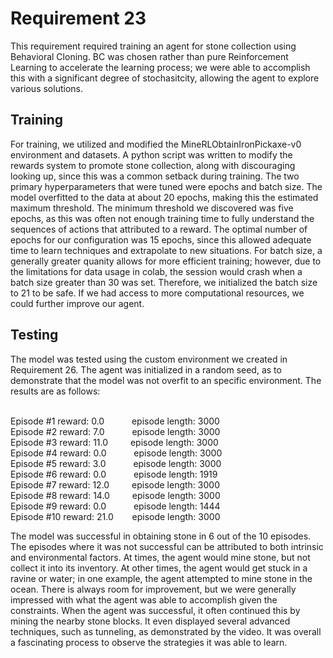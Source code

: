 <h1>Requirement 23</h1>
This requirement required training an agent for stone collection using Behavioral Cloning. BC was chosen rather than pure Reinforcement Learning to accelerate the learning process;
we were able to accomplish this with a significant degree of stochasitcity, allowing the agent to explore various solutions.

<h2>Training</h2>
For training, we utilized and modified the MineRLObtainIronPickaxe-v0 environment and datasets. A python script was written to modify the rewards system to promote stone collection,
along with discouraging looking up, since this was a common setback during training. The two primary hyperparameters that were tuned were epochs and batch size. The model
overfitted to the data at about 20 epochs, making this the estimated maximum threshold. The minimum threshold we discovered was five epochs, as this was often not enough training time
to fully understand the sequences of actions that attributed to a reward. The optimal number of epochs for our configuration was 15 epochs, since this allowed adequate
time to learn techniques and extrapolate to new situations. For batch size, a generally greater quanity allows for more efficient training; however, due to the limitations
for data usage in colab, the session would crash when a batch size greater than 30 was set. Therefore, we initialized the batch size to 21 to be safe. If we had access to
more computational resources, we could further improve our agent.
<h2>Testing</h2>
The model was tested using the custom environment we created in Requirement 26. The agent was initialized in a random seed, as to demonstrate that the model was not overfit to an
specific environment. The results are as follows:     
       
  
&nbsp;  
Episode #1 reward: 0.0   &emsp;&emsp;&nbsp;&nbsp;    episode length: 3000  
Episode #2 reward: 7.0   &emsp;&emsp;&nbsp;&nbsp;   episode length: 3000  
Episode #3 reward: 11.0  &emsp;&emsp; episode length: 3000  
Episode #4 reward: 0.0   &emsp;&emsp;&nbsp;&nbsp; episode length: 3000  
Episode #5 reward: 3.0   &emsp;&emsp;&nbsp;&nbsp;    episode length: 3000  
Episode #6 reward: 0.0 &emsp;&emsp;&nbsp;&nbsp; episode length: 1919  
Episode #7 reward: 12.0  &emsp;&emsp; episode length: 3000  
Episode #8 reward: 14.0  &emsp;&emsp; episode length: 3000  
Episode #9 reward: 0.0   &emsp;&emsp;&nbsp;&nbsp; episode length: 1444  
Episode #10 reward: 21.0 &emsp;&nbsp;&nbsp;  episode length: 3000  

The model was successful in obtaining stone in 6 out of the 10 episodes. The episodes where it was not successful can be attributed to both intrinsic and environmental factors. At times,
the agent would mine stone, but not collect it into its inventory. At other times, the agent would get stuck in a ravine or water; in one example, the agent attempted to mine stone
in the ocean. There is always room for improvement, but we were generally impressed with what the agent was able to accomplish given the constraints. When the agent was successful, 
it often continued this by mining the nearby stone blocks. It even displayed several advanced techniques, such as tunneling, as demonstrated by the video. It was overall a
fascinating process to observe the strategies it was able to learn. 
